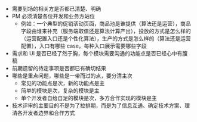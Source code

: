 - 需要到场的相关方是否都已清楚、明确
- PM 必须清楚各位开发和业务方站位
  - 例如：一个典型的促销活动页面，商品池是谁提供（算法还是运营），商品字段由谁来补充（服务端取值还是算法计算产出），投放的方式是怎么样的（运营配置入口还是个性化算法），生产的方式是怎么样的（算法还是运营配置），入口有哪些 case，每种入口展示需要哪些字段
- 需求和 UI 是否已经了然于胸，每个模块需要沟通的功能点是否已经心中有腹稿
- 前期遗留的待定事项是否都已有确切结果
- 哪些是重点问题，哪些是一带而过的点，要分清主次
  - 常见的功能点是次，新的功能点是主
  - 简单的模块是次，复杂的模块是主
  - 单个开发者自给自足的模块是次，多方合作实现的模块是主
- 技术评审的主要目的不是为了拉排期，而是为了信息互通、确定技术方案、理清各开发者边界和合作方式
